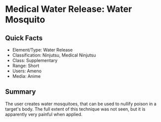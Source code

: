 # Medical Water Release: Water Mosquito

## Quick Facts
- Element/Type: Water Release
- Classification: Ninjutsu, Medical Ninjutsu
- Class: Supplementary
- Range: Short
- Users: Ameno
- Media: Anime

## Summary
The user creates water mosquitoes, that can be used to nullify poison in a target's body. The full extent of this technique was not seen, but it is apparently very painful when applied.
